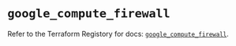 # `google_compute_firewall`

Refer to the Terraform Registory for docs: [`google_compute_firewall`](https://registry.terraform.io/providers/hashicorp/google-beta/5.29.0/docs/resources/google_compute_firewall).
